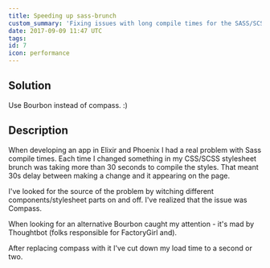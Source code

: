```yaml
---
title: Speeding up sass-brunch
custom_summary: 'Fixing issues with long compile times for the SASS/SCSS files.'
date: 2017-09-09 11:47 UTC
tags:
id: 7
icon: performance
---
```


## Solution

Use Bourbon instead of compass. :)

## Description

When developing an app in Elixir and Phoenix I had a real problem with Sass compile times. Each time I changed something in my CSS/SCSS stylesheet brunch was taking more than 30 seconds to compile the styles. That meant 30s delay between making a change and it appearing on the page.

I've looked for the source of the problem by witching different components/stylesheet parts on and off. I've realized that the issue was Compass.

When looking for an alternative Bourbon caught my attention -  it's mad by Thoughtbot (folks responsible for FactoryGirl and).

After replacing compass with it I've cut down my load time to a second or two.
